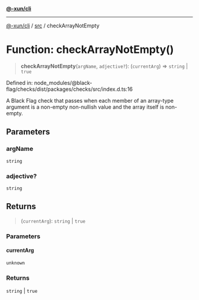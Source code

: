 [**@-xun/cli**](../../README.md)

***

[@-xun/cli](../../README.md) / [src](../README.md) / checkArrayNotEmpty

# Function: checkArrayNotEmpty()

> **checkArrayNotEmpty**(`argName`, `adjective?`): (`currentArg`) => `string` \| `true`

Defined in: node\_modules/@black-flag/checks/dist/packages/checks/src/index.d.ts:16

A Black Flag check that passes when each member of an array-type argument
is a non-empty non-nullish value and the array itself is non-empty.

## Parameters

### argName

`string`

### adjective?

`string`

## Returns

> (`currentArg`): `string` \| `true`

### Parameters

#### currentArg

`unknown`

### Returns

`string` \| `true`
